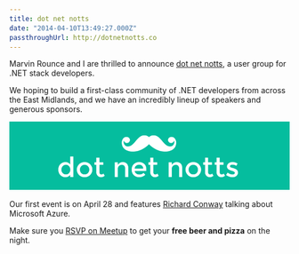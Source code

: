 ```yaml
---
title: dot net notts
date: "2014-04-10T13:49:27.000Z"
passthroughUrl: http://dotnetnotts.co
---
```


Marvin Rounce and I are thrilled to announce [dot net notts](http://dotnetnotts.co), a user group for .NET stack developers.

We hoping to build a first-class community of .NET developers from across the East Midlands, and we have an incredibly lineup of speakers and generous sponsors.

![](44f9816f-4c10-4b2a-8231-7fdfe1f00daf.png)

Our first event is on April 28 and features [Richard Conway](http://www.meetup.com/dotnetnotts/events/171577802/) talking about Microsoft Azure.

Make sure you [RSVP on Meetup](http://www.meetup.com/dotnetnotts/events/171577802/) to get your **free beer and pizza** on the night.